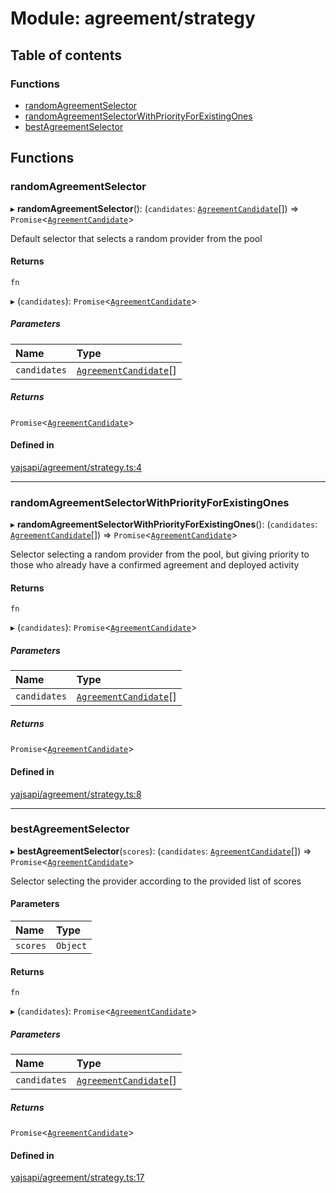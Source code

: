 # Module: agreement/strategy

## Table of contents

### Functions

- [randomAgreementSelector](agreement_strategy.md#randomagreementselector)
- [randomAgreementSelectorWithPriorityForExistingOnes](agreement_strategy.md#randomagreementselectorwithpriorityforexistingones)
- [bestAgreementSelector](agreement_strategy.md#bestagreementselector)

## Functions

### randomAgreementSelector

▸ **randomAgreementSelector**(): (`candidates`: [`AgreementCandidate`](../classes/agreement_service.AgreementCandidate.md)[]) => `Promise`<[`AgreementCandidate`](../classes/agreement_service.AgreementCandidate.md)\>

Default selector that selects a random provider from the pool

#### Returns

`fn`

▸ (`candidates`): `Promise`<[`AgreementCandidate`](../classes/agreement_service.AgreementCandidate.md)\>

##### Parameters

| Name | Type |
| :------ | :------ |
| `candidates` | [`AgreementCandidate`](../classes/agreement_service.AgreementCandidate.md)[] |

##### Returns

`Promise`<[`AgreementCandidate`](../classes/agreement_service.AgreementCandidate.md)\>

#### Defined in

[yajsapi/agreement/strategy.ts:4](https://github.com/golemfactory/yajsapi/blob/d7422f1/yajsapi/agreement/strategy.ts#L4)

___

### randomAgreementSelectorWithPriorityForExistingOnes

▸ **randomAgreementSelectorWithPriorityForExistingOnes**(): (`candidates`: [`AgreementCandidate`](../classes/agreement_service.AgreementCandidate.md)[]) => `Promise`<[`AgreementCandidate`](../classes/agreement_service.AgreementCandidate.md)\>

Selector selecting a random provider from the pool, but giving priority to those who already have a confirmed agreement and deployed activity

#### Returns

`fn`

▸ (`candidates`): `Promise`<[`AgreementCandidate`](../classes/agreement_service.AgreementCandidate.md)\>

##### Parameters

| Name | Type |
| :------ | :------ |
| `candidates` | [`AgreementCandidate`](../classes/agreement_service.AgreementCandidate.md)[] |

##### Returns

`Promise`<[`AgreementCandidate`](../classes/agreement_service.AgreementCandidate.md)\>

#### Defined in

[yajsapi/agreement/strategy.ts:8](https://github.com/golemfactory/yajsapi/blob/d7422f1/yajsapi/agreement/strategy.ts#L8)

___

### bestAgreementSelector

▸ **bestAgreementSelector**(`scores`): (`candidates`: [`AgreementCandidate`](../classes/agreement_service.AgreementCandidate.md)[]) => `Promise`<[`AgreementCandidate`](../classes/agreement_service.AgreementCandidate.md)\>

Selector selecting the provider according to the provided list of scores

#### Parameters

| Name | Type |
| :------ | :------ |
| `scores` | `Object` |

#### Returns

`fn`

▸ (`candidates`): `Promise`<[`AgreementCandidate`](../classes/agreement_service.AgreementCandidate.md)\>

##### Parameters

| Name | Type |
| :------ | :------ |
| `candidates` | [`AgreementCandidate`](../classes/agreement_service.AgreementCandidate.md)[] |

##### Returns

`Promise`<[`AgreementCandidate`](../classes/agreement_service.AgreementCandidate.md)\>

#### Defined in

[yajsapi/agreement/strategy.ts:17](https://github.com/golemfactory/yajsapi/blob/d7422f1/yajsapi/agreement/strategy.ts#L17)
